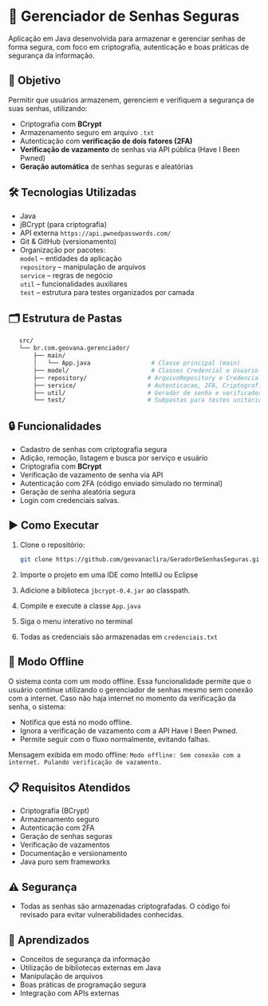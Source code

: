 # 🔐 Gerenciador de Senhas Seguras

Aplicação em Java desenvolvida para armazenar e gerenciar senhas de forma segura, com foco em criptografia, autenticação e boas práticas de segurança da informação.

## 🎯 Objetivo

Permitir que usuários armazenem, gerenciem e verifiquem a segurança de suas senhas, utilizando:
- Criptografia com **BCrypt**
- Armazenamento seguro em arquivo `.txt`
- Autenticação com **verificação de dois fatores (2FA)**
- **Verificação de vazamento** de senhas via API pública (Have I Been Pwned)
- **Geração automática** de senhas seguras e aleatórias

## 🛠 Tecnologias Utilizadas
- Java
- jBCrypt (para criptografia)
- API externa `https://api.pwnedpasswords.com/`
- Git & GitHub (versionamento)
- Organização por pacotes: <br>
  `model` – entidades da aplicação <br>
  `repository` – manipulação de arquivos <br>
  `service` – regras de negócio <br>
  `util` – funcionalidades auxiliares <br>
  `test` – estrutura para testes organizados por camada

## 🗂 Estrutura de Pastas
```bash
   src/
   └── br.com.geovana.gerenciador/
       ├── main/
       │   └── App.java                 # Classe principal (main)
       ├── model/                       # Classes Credencial e Usuario
       ├── repository/                 # ArquivoRepository e CredencialRepository
       ├── service/                    # Autenticacao, 2FA, Criptografia, Gerenciador
       ├── util/                       # Gerador de senha e verificador de vazamento
       └── test/                       # Subpastas para testes unitários por camada
```

## 🔒 Funcionalidades

- Cadastro de senhas com criptografia segura
- Adição, remoção, listagem e busca por serviço e usuário
- Criptografia com **BCrypt**
- Verificação de vazamento de senha via API
- Autenticação com 2FA (código enviado simulado no terminal)
- Geração de senha aleatória segura
- Login com credenciais salvas.

## ▶️ Como Executar

1. Clone o repositório:
   ```bash
   git clone https://github.com/geovanaclira/GeradorDeSenhasSeguras.git
   
2. Importe o projeto em uma IDE como IntelliJ ou Eclipse

3. Adicione a biblioteca `jbcrypt-0.4.jar` ao classpath.
   
4.  Compile e execute a classe `App.java`
   
5. Siga o menu interativo no terminal

6. Todas as credenciais são armazenadas em `credenciais.txt`

## 📴 Modo Offline 
O sistema conta com um modo offline. Essa funcionalidade permite que o usuário continue utilizando o gerenciador de senhas mesmo sem conexão com a internet.
Caso não haja internet no momento da verificação da senha, o sistema:
- Notifica que está no modo offline.
- Ignora a verificação de vazamento com a API Have I Been Pwned.
- Permite seguir com o fluxo normalmente, evitando falhas.

Mensagem exibida em modo offline:
`Modo offline: Sem conexão com a internet. Pulando verificação de vazamento.`

## 📋 Requisitos Atendidos
- Criptografia (BCrypt)	
- Armazenamento seguro	
- Autenticação com 2FA	
- Geração de senhas seguras	
- Verificação de vazamentos	
- Documentação e versionamento
- Java puro sem frameworks

## ⚠️ Segurança
- Todas as senhas são armazenadas criptografadas. O código foi revisado para evitar vulnerabilidades conhecidas.

## 🧠 Aprendizados
- Conceitos de segurança da informação
- Utilização de bibliotecas externas em Java
- Manipulação de arquivos
- Boas práticas de programação segura
- Integração com APIs externas

